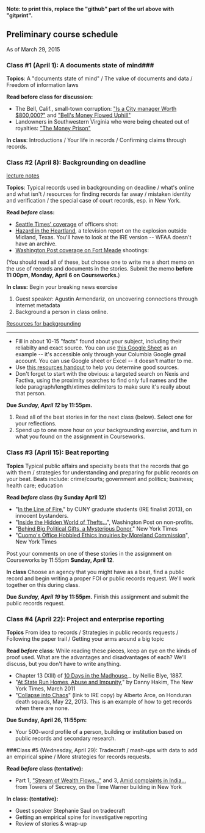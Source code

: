 **Note: to print this, replace the "github" part of the url above with "gitprint".**

## Preliminary course schedule

As of March 29, 2015

### Class #1 (April 1): A documents state of mind###

**Topics**: A "documents state of mind" / The value of documents and data / Freedom of information laws

**Read before class for discussion:**

- The Bell, Calif., small-town corruption: ["Is a City manager Worth $800,000?"](http://www.pulitzer.org/archives/9203) and ["Bell's Money Flowed Uphill"](http://www.pulitzer.org/archives/9215)
- Landowners in Southwestern Virginia who were being cheated out of royalties: ["The Money Prison"](http://www.pulitzer.org/archives/8836)

**In class**: Introductions / Your life in records / Confirming claims through records.

### Class #2 (April 8): Backgrounding on deadline ###
[lecture notes](lecturenotes/lecturenotes2.md)

**Topics**: Typical records used in backgrounding on deadline / what's online and what isn't / resources for finding records far away / mistaken identity and verification / the special case of court records, esp. in New York.

**Read *before* class:**

- [Seattle Times' coverage](http://www.pulitzer.org/archives/8868) of officers shot: 
- [Hazard in the Heartland](http://ire.org/resource-center/stories/26249/), a television report on the explosion outside Midland, Texas. You'll have to look at the IRE version -- WFAA doesn't have an archive.
- [Washington Post coverage on Fort Meade]( http://www.pulitzer.org/2014\_breaking\_news\_reporting\_finalist\_2) shootings: 

(You should read all of these, but choose one to write me a short memo on the use of records and documents in the stories. Submit the memo **before 11:00pm, Monday, April 6 on Courseworks.**)

**In class:** Begin your breaking news exercise

1. Guest speaker: Agustin Armendariz, on uncovering connections through Internet metadata
2. Background a person in class online.

[Resources for backgrounding](resources/backgrounding.md)


---

* Fill in about 10-15 "facts" found about your subject, including their reliabilty and exact source. You can use [this Google Sheet](https://docs.google.com/a/columbia.edu/spreadsheets/d/1bdhogOnOEtV0mU9Yh_FLLx2eIvfnRbVCvS7YPOvDfpg/edit?usp=sharing) as an example -- it's accessible only through your Columbia Google gmail account. You can use Google sheet or Excel -- it doesn't matter to me.
*  Use [this resources handout](../resources/backgrounding.md) to help you determine good sources.
*  Don't forget to start with the obvious: a targeted search on Nexis and Factiva, using the proximity searches to find only full names and the lede paragraph/length/xtimes delimiters to make sure it's really about that person. 




**Due *Sunday, April 12* by 11:55pm.**

1. Read all of the beat stories in for the next class (below). Select one for your reflections. 
2. Spend up to one more hour on your backgrounding exercise, and turn in what you found on the assignment in Courseworks. 


### Class #3 (April 15): Beat reporting ###

**Topics** Typical public affairs and specialty beats that the records that go with them / strategies for understanding and preparing for public records on your beat. Beats include: crime/courts; government and politics; business; health care; education

**Read *before* class (by Sunday April 12)**

* "[In the Line of Fire](http://www.219mag.com/in-the-line-of-fire/)," by CUNY graduate students (IRE finalist 2013), on innocent bystanders.
* "[Inside the Hidden World of Thefts...](http://www.washingtonpost.com/investigations/inside-the-hidden-world-of-thefts-scams-and-phantom-purchases-at-the-nations-nonprofits/2013/10/26/825a82ca-0c26-11e3-9941-6711ed662e71_story.html)", Washington Post on non-profits. 
* "[Behind Big Political Gifts, a Mysterious Donor](http://www.nytimes.com/2012/07/28/nyregion/behind-big-political-gifts-a-mysterious-donor-from-queens.html?pagewanted=all)," New York Times
* "[Cuomo's Office Hobbled Ethics Inquiries by Moreland Commission](http://www.nytimes.com/2014/07/23/nyregion/governor-andrew-cuomo-and-the-short-life-of-the-moreland-commission.html)", New York Times

Post your comments on one of these stories in the assignment on Courseworks by 11:55pm **Sunday, April 12**. 

**In class** Choose an agency that you might have as a beat, find a public record and begin writing a proper FOI or public records request. We'll work together on this during class.

**Due *Sunday, April 19* by 11:55pm.**
Finish this assignment and submit the public records request.

### Class #4 (April 22): Project and enterprise reporting 
**Topics** From idea to records / Strategies in public records requests / Following the paper trail  / Getting your arms around a big topic

**Read *before* class**: 
While reading these pieces, keep an eye on the kinds of proof used. What are the advantages and disadvantages of each? We'll discuss, but you don't have to write anything. 

- Chapter 13 (XIII) of [10 Days in the Madhouse](http://dlib.nyu.edu/undercover/sites/dlib.nyu.edu.undercover/files/documents/uploads/editors/Ten_Days_In_A_Madhouse_0.pdf),_ by Nellie Blye, 1887.
- "[At State Run Homes, Abuse and Impunity](http://www.nytimes.com/2011/03/13/nyregion/13homes.html)," by Danny Hakim, The New York Times, March 2011 
- "[Collapse into Chaos](http://ire.org/resource-center/stories/26389/download/?fileid=64653)" (link to IRE copy) by Alberto Arce, on Honduran death squads, May 22, 2013. This is an example of how to get records when there are none.

**Due Sunday, April 26, 11:55pm:**

* Your 500-word profile of a person, building or institution based on public records and secondary research.
 
###Class #5 (Wednesday, April 29): 
Tradecraft /  mash-ups with data to add an empirical spine / More strategies for records requests.

**Read *before* class (tentative):**

* Part 1, ["Stream of Wealth Flows..."](http://www.nytimes.com/2015/02/08/nyregion/stream-of-foreign-wealth-flows-to-time-warner-condos.html) and 3, [Amid complaints in India...](http://www.nytimes.com/2015/02/10/nyregion/kabul-chawla-bptp-india-real-estate-manhattan.html) from Towers of Secrecy, on the Time Warner building in New York

**In class: (tentative):**

* Guest speaker Stephanie Saul on tradecraft
* Getting an empirical spine for investigative reporting
* Review of stories & wrap-up
